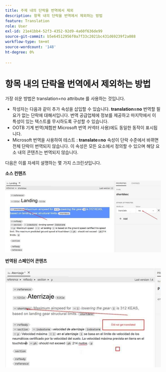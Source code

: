 ```yaml
---
title: 주제 내의 단락을 번역에서 제외
description: 항목 내의 단락을 번역에서 제외하는 방법
feature: Translation
role: User
exl-id: 21e41bb4-52f3-4352-92d9-4a60f636de99
source-git-commit: b5e64512956f0a7f33c2021bc431d69239f2a088
workflow-type: tm+mt
source-wordcount: '148'
ht-degree: 0%

---
```


# 항목 내의 단락을 번역에서 제외하는 방법

가장 쉬운 방법은 translation=no attribute 를 사용하는 것입니다.

+ 작성자는 다음과 같이 추가 속성을 삽입할 수 있습니다. **translation=no** 번역할 필요가 없는 단락에 대해서입니다. 번역 공급업체에 정보를 제공하고 마지막에서 이 특성이 있는 텍스트를 무시하도록 구성할 수 있습니다.
+ OOTB 기계 번역(체험판 Microsoft 번역 커넥터 사용)에도 동일한 동작이 표시됩니다.
+ Microsoft 번역을 사용하여 테스트 : **translate=no** 속성이 단락 수준에서 바뀌면 전체 단락이 번역되지 않습니다. 이 속성은 모든 요소에서 정의할 수 있으며 해당 요소 내의 콘텐츠는 번역되지 않습니다.


다음은 이를 자세히 설명하는 몇 가지 스크린샷입니다.

**소스 컨텐츠**

![소스 컨텐츠](assets/source-content.jpg)

**번역된 스페인어 콘텐츠**

![번역된 스페인어 콘텐츠](assets/trans-content.jpg)
